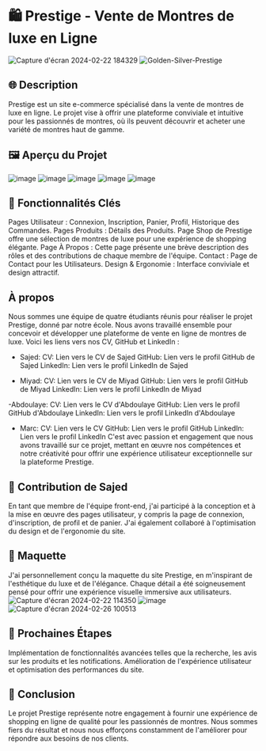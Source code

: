 # 🛍️ Prestige - Vente de Montres de luxe en Ligne
![Capture d'écran 2024-02-22 184329](https://github.com/youssoufmiyad/e-commerce-PHP/assets/112949717/30be8f51-ef35-4354-ab3e-f6aec7a31346)
![Golden-Silver-Prestige](https://github.com/youssoufmiyad/e-commerce-PHP/assets/112949717/d360bbd3-3616-4d31-88ae-8afb4784ca6a)


## 🌐 Description
Prestige est un site e-commerce spécialisé dans la vente de montres de luxe en ligne. Le projet vise à offrir une plateforme conviviale et intuitive pour les passionnés de montres, où ils peuvent découvrir et acheter une variété de montres haut de gamme.

## 🖼️ Aperçu du Projet
![image](https://github.com/youssoufmiyad/e-commerce-PHP/assets/112949717/1dbd0aa7-5cfd-4dd9-9027-a5abf8d9b28d)
![image](https://github.com/youssoufmiyad/e-commerce-PHP/assets/112949717/6070c9b0-6caa-49ea-95d8-63c7250f8d41)
![image](https://github.com/youssoufmiyad/e-commerce-PHP/assets/112949717/1805bdb2-3b34-4c76-bbdb-dcdce9a597d5)
![image](https://github.com/youssoufmiyad/e-commerce-PHP/assets/112949717/ff23d175-d382-4942-a92b-49ec78238c58)
![image](https://github.com/youssoufmiyad/e-commerce-PHP/assets/112949717/b00dc297-56ce-4ec9-b9e6-372484168849)

## 🧰 Fonctionnalités Clés
Pages Utilisateur : Connexion, Inscription, Panier, Profil, Historique des Commandes.
Pages Produits : Détails des Produits.
Page Shop de Prestige offre une sélection de montres de luxe pour une expérience de shopping élégante.
Page À Propos : Cette page présente une brève description des rôles et des contributions de chaque membre de l'équipe.
Contact : Page de Contact pour les Utilisateurs.
Design & Ergonomie : Interface conviviale et design attractif.

## À propos
Nous sommes une équipe de quatre étudiants réunis pour réaliser le projet Prestige, donné par notre école. Nous avons travaillé ensemble pour concevoir et développer une plateforme de vente en ligne de montres de luxe. Voici les liens vers nos CV, GitHub et LinkedIn :

- Sajed:
CV: Lien vers le CV de Sajed
GitHub: Lien vers le profil GitHub de Sajed
LinkedIn: Lien vers le profil LinkedIn de Sajed

- Miyad:
CV: Lien vers le CV de Miyad
GitHub: Lien vers le profil GitHub de Miyad
LinkedIn: Lien vers le profil LinkedIn de Miyad

-Abdoulaye:
CV: Lien vers le CV d'Abdoulaye
GitHub: Lien vers le profil GitHub d'Abdoulaye
LinkedIn: Lien vers le profil LinkedIn d'Abdoulaye

- Marc:
CV: Lien vers le CV
GitHub: Lien vers le profil GitHub
LinkedIn: Lien vers le profil LinkedIn
C'est avec passion et engagement que nous avons travaillé sur ce projet, mettant en œuvre nos compétences et notre créativité pour offrir une expérience utilisateur exceptionnelle sur la plateforme Prestige.

## 🤖 Contribution de Sajed
En tant que membre de l'équipe front-end, j'ai participé à la conception et à la mise en œuvre des pages utilisateur, y compris la page de connexion, d'inscription, de profil et de panier. J'ai également collaboré à l'optimisation du design et de l'ergonomie du site.

## 🎨 Maquette
J'ai personnellement conçu la maquette du site Prestige, en m'inspirant de l'esthétique du luxe et de l'élégance. Chaque détail a été soigneusement pensé pour offrir une expérience visuelle immersive aux utilisateurs.
![Capture d'écran 2024-02-22 114350](https://github.com/youssoufmiyad/e-commerce-PHP/assets/112949717/901c3eb5-7338-46f1-811a-7799398bf62e)
![image](https://github.com/youssoufmiyad/e-commerce-PHP/assets/112949717/af936e52-0523-4a62-862c-cc13d9aa1607)
![Capture d'écran 2024-02-26 100513](https://github.com/youssoufmiyad/e-commerce-PHP/assets/112949717/252659c7-4eb2-4bae-afe8-b6e382d4111a)


## 🚀 Prochaines Étapes
Implémentation de fonctionnalités avancées telles que la recherche, les avis sur les produits et les notifications.
Amélioration de l'expérience utilisateur et optimisation des performances du site.

## 🌟 Conclusion
Le projet Prestige représente notre engagement à fournir une expérience de shopping en ligne de qualité pour les passionnés de montres. Nous sommes fiers du résultat et nous nous efforçons constamment de l'améliorer pour répondre aux besoins de nos clients.

